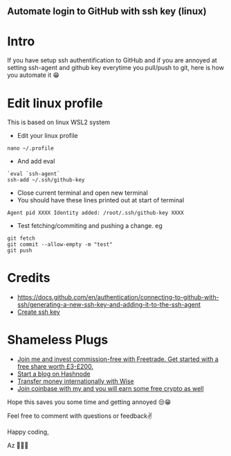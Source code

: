 ## Automate login to GitHub with ssh key (linux)

# Intro

If you have setup ssh authentification to GitHub and if you are annoyed at setting ssh-agent and github key everytime you pull/push to git, here is how you automate it 😁

# Edit linux profile

This is based on linux WSL2 system

- Edit your linux profile 
```
nano ~/.profile 
```
- And add eval 
```
`eval `ssh-agent` 
ssh-add ~/.ssh/github-key 
```
- Close current terminal and open new terminal 
- You should have these lines printed out at start of terminal 
```
Agent pid XXXX Identity added: /root/.ssh/github-key XXXX
```
- Test fetching/commiting and pushing a change. eg
```
git fetch
git commit --allow-empty -m "test"
git push
```

# Credits
- https://docs.github.com/en/authentication/connecting-to-github-with-ssh/generating-a-new-ssh-key-and-adding-it-to-the-ssh-agent
- [Create ssh key](https://docs.github.com/en/authentication/connecting-to-github-with-ssh/generating-a-new-ssh-key-and-adding-it-to-the-ssh-agent)

# Shameless Plugs 
- [Join me and invest commission-free with Freetrade. Get started with a free share worth £3-£200.](https://magic.freetrade.io/join/asrin/447192e9)
- [Start a blog on Hashnode](https://hashnode.com/@azcodez/joinme)
- [Transfer money internationally with Wise](https://wise.com/invite/ath/asrind)
- [Join coinbase with my and you will earn some free crypto as well](https://coinbase.com/join/dayana_m40?src=android-link)

Hope this saves you some time and getting annoyed 😒😁

Feel free to comment with questions or feedback✌️

Happy coding,

Az 👨🏾‍💻